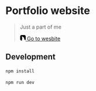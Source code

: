 # Portfolio website

> Just a part of me
> 
> [<img src="/public/iamfuk.png" width="15" alt="web favicon"> Go to wesbite](https://iamfuk.io.vn)

## Development

```sh
npm install
```

```sh
npm run dev
```